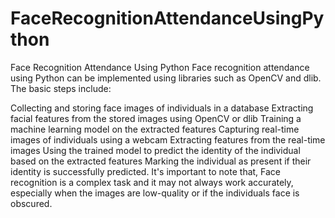 # FaceRecognitionAttendanceUsingPython
Face Recognition Attendance Using Python
Face recognition attendance using Python can be implemented using libraries such as OpenCV and dlib. The basic steps include:

Collecting and storing face images of individuals in a database
Extracting facial features from the stored images using OpenCV or dlib
Training a machine learning model on the extracted features
Capturing real-time images of individuals using a webcam
Extracting features from the real-time images
Using the trained model to predict the identity of the individual based on the extracted features
Marking the individual as present if their identity is successfully predicted.
It's important to note that, Face recognition is a complex task and it may not always work accurately, especially when the images are low-quality or if the individuals face is obscured.
